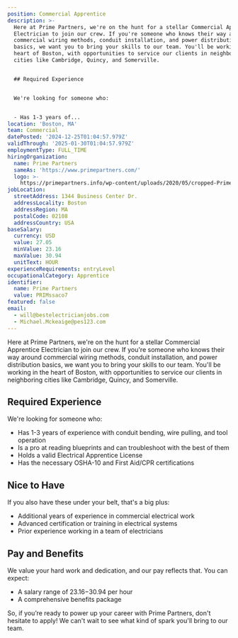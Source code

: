 ```yaml
---
position: Commercial Apprentice
description: >-
  Here at Prime Partners, we're on the hunt for a stellar Commercial Apprentice
  Electrician to join our crew. If you're someone who knows their way around
  commercial wiring methods, conduit installation, and power distribution
  basics, we want you to bring your skills to our team. You'll be working in the
  heart of Boston, with opportunities to service our clients in neighboring
  cities like Cambridge, Quincy, and Somerville.


  ## Required Experience


  We're looking for someone who:


  - Has 1-3 years of...
location: 'Boston, MA'
team: Commercial
datePosted: '2024-12-25T01:04:57.979Z'
validThrough: '2025-01-30T01:04:57.979Z'
employmentType: FULL_TIME
hiringOrganization:
  name: Prime Partners
  sameAs: 'https://www.primepartners.com/'
  logo: >-
    https://primepartners.info/wp-content/uploads/2020/05/cropped-Prime-Partners-Logo-NO-BG-1.png
jobLocation:
  streetAddress: 1344 Business Center Dr.
  addressLocality: Boston
  addressRegion: MA
  postalCode: 02108
  addressCountry: USA
baseSalary:
  currency: USD
  value: 27.05
  minValue: 23.16
  maxValue: 30.94
  unitText: HOUR
experienceRequirements: entryLevel
occupationalCategory: Apprentice
identifier:
  name: Prime Partners
  value: PRIMssaco7
featured: false
email:
  - will@bestelectricianjobs.com
  - Michael.Mckeaige@pes123.com
---
```




Here at Prime Partners, we're on the hunt for a stellar Commercial Apprentice Electrician to join our crew. If you're someone who knows their way around commercial wiring methods, conduit installation, and power distribution basics, we want you to bring your skills to our team. You'll be working in the heart of Boston, with opportunities to service our clients in neighboring cities like Cambridge, Quincy, and Somerville.

## Required Experience

We're looking for someone who:

- Has 1-3 years of experience with conduit bending, wire pulling, and tool operation
- Is a pro at reading blueprints and can troubleshoot with the best of them
- Holds a valid Electrical Apprentice License
- Has the necessary OSHA-10 and First Aid/CPR certifications

## Nice to Have

If you also have these under your belt, that's a big plus:

- Additional years of experience in commercial electrical work
- Advanced certification or training in electrical systems
- Prior experience working in a team of electricians

## Pay and Benefits

We value your hard work and dedication, and our pay reflects that. You can expect:

- A salary range of $23.16-$30.94 per hour
- A comprehensive benefits package

So, if you’re ready to power up your career with Prime Partners, don't hesitate to apply! We can't wait to see what kind of spark you'll bring to our team.